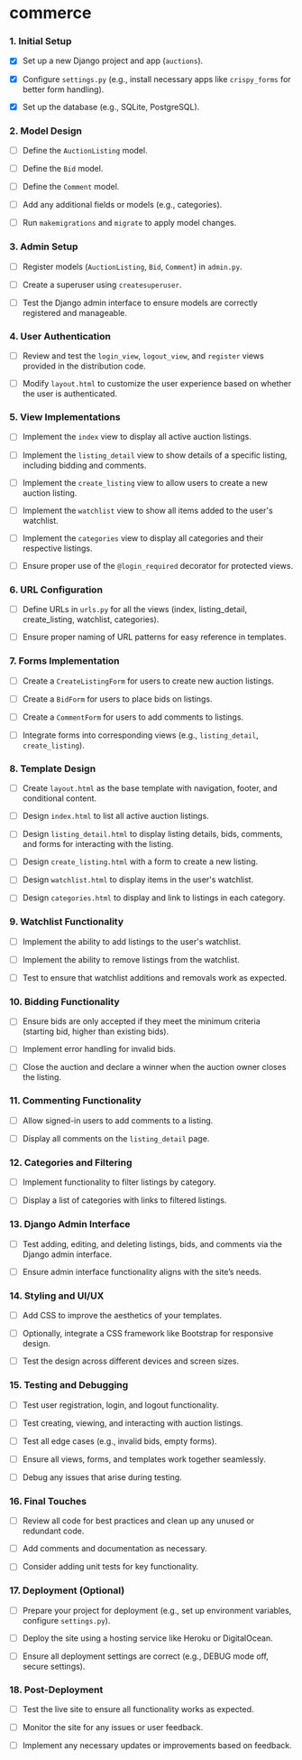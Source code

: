 # commerce

### 1\. **Initial Setup**

- [x] Set up a new Django project and app (`auctions`).

- [x]  Configure `settings.py` (e.g., install necessary apps like `crispy_forms` for better form handling).

- [x]  Set up the database (e.g., SQLite, PostgreSQL).

### 2\. **Model Design**

- [ ] Define the `AuctionListing` model.

- [ ]  Define the `Bid` model.

- [ ]  Define the `Comment` model.

- [ ]  Add any additional fields or models (e.g., categories).

- [ ]  Run `makemigrations` and `migrate` to apply model changes.

### 3\. **Admin Setup**

- [ ] Register models (`AuctionListing`, `Bid`, `Comment`) in `admin.py`.

- [ ]  Create a superuser using `createsuperuser`.

- [ ]  Test the Django admin interface to ensure models are correctly registered and manageable.

### 4\. **User Authentication**

- [ ] Review and test the `login_view`, `logout_view`, and `register` views provided in the distribution code.

- [ ]  Modify `layout.html` to customize the user experience based on whether the user is authenticated.

### 5\. **View Implementations**

- [ ] Implement the `index` view to display all active auction listings.

- [ ]  Implement the `listing_detail` view to show details of a specific listing, including bidding and comments.

- [ ]  Implement the `create_listing` view to allow users to create a new auction listing.

- [ ]  Implement the `watchlist` view to show all items added to the user's watchlist.

- [ ]  Implement the `categories` view to display all categories and their respective listings.

- [ ]  Ensure proper use of the `@login_required` decorator for protected views.

### 6\. **URL Configuration**

- [ ] Define URLs in `urls.py` for all the views (index, listing_detail, create_listing, watchlist, categories).

- [ ]  Ensure proper naming of URL patterns for easy reference in templates.

### 7\. **Forms Implementation**

- [ ] Create a `CreateListingForm` for users to create new auction listings.

- [ ]  Create a `BidForm` for users to place bids on listings.

- [ ]  Create a `CommentForm` for users to add comments to listings.

- [ ]  Integrate forms into corresponding views (e.g., `listing_detail`, `create_listing`).

### 8\. **Template Design**

- [ ] Create `layout.html` as the base template with navigation, footer, and conditional content.

- [ ]  Design `index.html` to list all active auction listings.

- [ ]  Design `listing_detail.html` to display listing details, bids, comments, and forms for interacting with the listing.

- [ ]  Design `create_listing.html` with a form to create a new listing.

- [ ]  Design `watchlist.html` to display items in the user's watchlist.

- [ ]  Design `categories.html` to display and link to listings in each category.

### 9\. **Watchlist Functionality**

- [ ] Implement the ability to add listings to the user's watchlist.

- [ ]  Implement the ability to remove listings from the watchlist.

- [ ]  Test to ensure that watchlist additions and removals work as expected.

### 10\. **Bidding Functionality**

- [ ] Ensure bids are only accepted if they meet the minimum criteria (starting bid, higher than existing bids).

- [ ]  Implement error handling for invalid bids.

- [ ]  Close the auction and declare a winner when the auction owner closes the listing.

### 11\. **Commenting Functionality**

- [ ] Allow signed-in users to add comments to a listing.

- [ ]  Display all comments on the `listing_detail` page.

### 12\. **Categories and Filtering**

- [ ] Implement functionality to filter listings by category.

- [ ]  Display a list of categories with links to filtered listings.

### 13\. **Django Admin Interface**

- [ ] Test adding, editing, and deleting listings, bids, and comments via the Django admin interface.

- [ ]  Ensure admin interface functionality aligns with the site’s needs.

### 14\. **Styling and UI/UX**

- [ ] Add CSS to improve the aesthetics of your templates.

- [ ]  Optionally, integrate a CSS framework like Bootstrap for responsive design.

- [ ]  Test the design across different devices and screen sizes.

### 15\. **Testing and Debugging**

- [ ] Test user registration, login, and logout functionality.

- [ ]  Test creating, viewing, and interacting with auction listings.

- [ ]  Test all edge cases (e.g., invalid bids, empty forms).

- [ ]  Ensure all views, forms, and templates work together seamlessly.

- [ ]  Debug any issues that arise during testing.

### 16\. **Final Touches**

- [ ] Review all code for best practices and clean up any unused or redundant code.

- [ ]  Add comments and documentation as necessary.

- [ ]  Consider adding unit tests for key functionality.

### 17\. **Deployment (Optional)**

- [ ] Prepare your project for deployment (e.g., set up environment variables, configure `settings.py`).

- [ ]  Deploy the site using a hosting service like Heroku or DigitalOcean.

- [ ]  Ensure all deployment settings are correct (e.g., DEBUG mode off, secure settings).

### 18\. **Post-Deployment**

- [ ] Test the live site to ensure all functionality works as expected.

- [ ]  Monitor the site for any issues or user feedback.

- [ ]  Implement any necessary updates or improvements based on feedback.